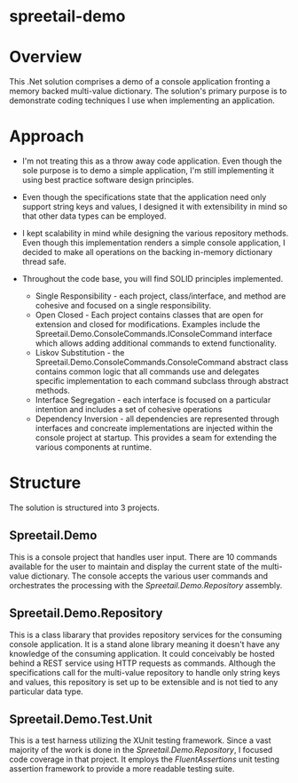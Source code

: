 # spreetail-demo

# Overview
This .Net solution comprises a demo of a console application fronting a memory backed multi-value dictionary. The solution's primary purpose is to demonstrate coding techniques I use when implementing an application.

# Approach
* I'm not treating this as a throw away code application. Even though the sole purpose is to demo a simple application, I'm still implementing it using best practice software design principles.

* Even though the specifications state that the application need only support string keys and values, I designed it with extensibility in mind so that other data types can be employed.

* I kept scalability in mind while designing the various repository methods. Even though this implementation renders a simple console application, I decided to make all operations on the backing in-memory dictionary thread safe.

* Throughout the code base, you will find SOLID principles implemented.
  * Single Responsibility - each project, class/interface, and method are cohesive and focused on a single responsibility.
  * Open Closed - Each project contains classes that are open for extension and closed for modifications. Examples include the Spreetail.Demo.ConsoleCommands.IConsoleCommand interface which allows adding additional commands to extend functionality.
  * Liskov Substitution - the Spreetail.Demo.ConsoleCommands.ConsoleCommand abstract class contains common logic that all commands use and delegates specific implementation to each command subclass through abstract methods.
  * Interface Segregation - each interface is focused on a particular intention and includes a set of cohesive operations
  * Dependency Inversion - all dependencies are represented through interfaces and concreate implementations are injected within the console project at startup. This provides a seam for extending the various components at runtime. 

# Structure
The solution is structured into 3 projects.

## Spreetail.Demo
This is a console project that handles user input. There are 10 commands available for the user to maintain and display the current state of the multi-value dictionary. The console accepts the various user commands and orchestrates the processing with the *Spreetail.Demo.Repository* assembly.

## Spreetail.Demo.Repository
This is a class libarary that provides repository services for the consuming console application. It is a stand alone library meaning it doesn't have any knowledge of the consuming application. It could conceivably be hosted behind a REST service using HTTP requests as commands. Although the specifications call for the multi-value repository to handle only string keys and values, this repository is set up to be extensible and is not tied to any particular data type.

## Spreetail.Demo.Test.Unit
This is a test harness utilizing the XUnit testing framework. Since a vast majority of the work is done in the *Spreetail.Demo.Repository*, I focused code coverage in that project. It employs the *FluentAssertions* unit testing assertion framework to provide a more readable testing suite.